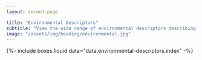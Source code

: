 ```yaml
---
layout: second-page

title: "Environmental Descriptors"
subtitle: "View the wide range of environmental descriptors describing the land, marine and atmosphere at multiple spatial and temporal scales for Wales, many of which have been provided through Earth observations."
image: "/assets/img/heading/environmental.jpg"
---
```


{%-
include boxes.liquid
data="data.environmental-descriptors.index"
-%}